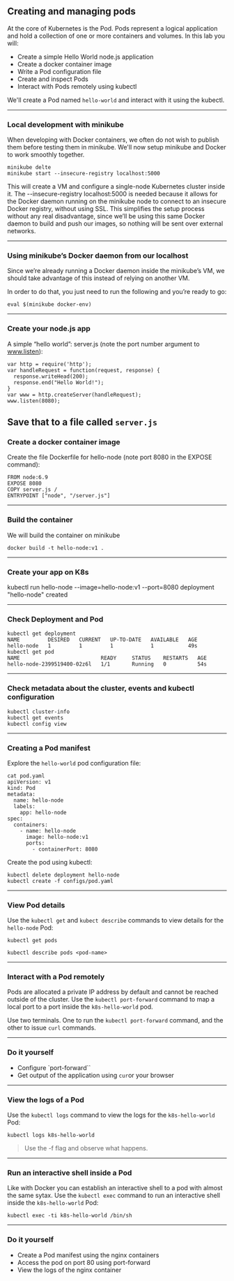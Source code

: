 ## Creating and managing pods

At the core of Kubernetes is the Pod. Pods represent a logical application and hold a collection of one or more containers and volumes. In this lab you will:

* Create a simple Hello World node.js application
* Create a docker container image
* Write a Pod configuration file
* Create and inspect Pods
* Interact with Pods remotely using kubectl

We'll create a Pod named `hello-world` and interact with it using the kubectl.

----

### Local development with minikube

When developing with Docker containers, we often do not wish to publish them before testing them in minikube. We'll now setup minikube and Docker to work smoothly together.

```
minikube delte
minikube start --insecure-registry localhost:5000
```
This will create a VM and configure a single-node Kubernetes cluster inside it.
The --insecure-registry localhost:5000 is needed because it allows for the Docker daemon running on the minikube node to connect to an insecure Docker registry, without using SSL. This simplifies the setup process without any real disadvantage, since we’ll be using this same Docker daemon to build and push our images, so nothing will be sent over external networks.

----

### Using minikube’s Docker daemon from our localhost

Since we’re already running a Docker daemon inside the minikube’s VM, we should take advantage of this instead of relying on another VM. 

In order to do that, you just need to run the following and you’re ready to go:

```
eval $(minikube docker-env)
```

----

### Create your node.js app

A simple “hello world”: server.js (note the port number argument to www.listen):
```
var http = require('http');
var handleRequest = function(request, response) {
  response.writeHead(200);
  response.end("Hello World!");
}
var www = http.createServer(handleRequest);
www.listen(8080);
```
Save that to a file called `server.js`
----

### Create a docker container image

Create the file Dockerfile for hello-node (note port 8080 in the EXPOSE command):
```
FROM node:6.9
EXPOSE 8080
COPY server.js /
ENTRYPOINT ["node", "/server.js"]
```

----

### Build the container

We will build the container on minikube

```
docker build -t hello-node:v1 .
```

----

### Create your app on K8s

kubectl run hello-node --image=hello-node:v1 --port=8080
deployment "hello-node" created

----

### Check Deployment and Pod

```
kubectl get deployment
NAME         DESIRED   CURRENT   UP-TO-DATE   AVAILABLE   AGE
hello-node   1         1         1            1           49s
kubectl get pod
NAME                          READY     STATUS    RESTARTS   AGE
hello-node-2399519400-02z6l   1/1       Running   0          54s
```

----

### Check metadata about the cluster, events and kubectl configuration

```
kubectl cluster-info
kubectl get events
kubectl config view
```

----

### Creating a Pod manifest

Explore the `hello-world` pod configuration file:

```
cat pod.yaml
apiVersion: v1
kind: Pod
metadata:
  name: hello-node
  labels:
    app: hello-node
spec:
  containers:
    - name: hello-node
      image: hello-node:v1
      ports:
        - containerPort: 8080
```
Create the pod using kubectl:

```
kubectl delete deployment hello-node
kubectl create -f configs/pod.yaml
```

----

### View Pod details

Use the `kubectl get` and `kubect describe` commands to view details for the `hello-node` Pod:

```
kubectl get pods
```

```
kubectl describe pods <pod-name>
```

----

### Interact with a Pod remotely

Pods are allocated a private IP address by default and cannot be reached outside of the cluster. Use the `kubectl port-forward` command to map a local port to a port inside the `k8s-hello-world` pod.

Use two terminals. One to run the `kubectl port-forward` command, and the other to issue `curl` commands.

----

### Do it yourself
* Configure `port-forward``
* Get output of the application using `cur`or your browser

----

### View the logs of a Pod

Use the `kubectl logs` command to view the logs for the `k8s-hello-world` Pod:

```
kubectl logs k8s-hello-world
```

> Use the -f flag and observe what happens.

----

### Run an interactive shell inside a Pod

Like with Docker you can establish an interactive shell to a pod with almost the same sytax. Use the `kubectl exec` command to run an interactive shell inside the `k8s-hello-world` Pod:

```
kubectl exec -ti k8s-hello-world /bin/sh
```

----

### Do it yourself
* Create a Pod manifest using the nginx containers
* Access the pod on port 80 using port-forward
* View the logs of the nginx container
